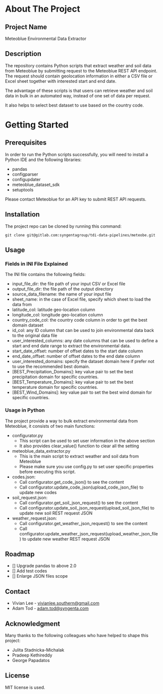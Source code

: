 # About The Project

## Project Name
Meteoblue Environmental Data Extractor

## Description
The repository contains Python scripts that extract weather and soil data from Meteoblue by submitting request to the 
Meteoblue REST API endpoint. 
The request should contain geolocation information in either a CSV file or Excel sheet together with interested start and end date.

The advantage of these scripts is that users can retrieve weather and soil data in bulk in an automated way,
instead of one set of data per request.

It also helps to select best dataset to use based on the country code.

# Getting Started

## Prerequisites
In order to run the Python scripts successfully, you will need to install a Python IDE and the following libraries:

* pandas
* configparser
* configupdater
* meteoblue_dataset_sdk
* setuptools

Please contact Meteoblue for an API key to submit REST API requests.

## Installation
The project repo can be cloned by running this command:

`git clone git@gitlab.com:syngentagroup/tdi-data-pipelines/meteobe.git`

## Usage
### Fields in INI File Explained
The INI file contains the following fields:
* input_file_dir: the file path of your input CSV or Excel file
* output_file_dir: the file path of the output directory
* source_data_filename: the name of your input file
* sheet_name: in the case of Excel file, specify which sheet to load the data from
* latitude_col: latitude geo-location column
* longitude_col: longitude geo-location column
* country_code_col: the country code column in order to get the best domain dataset
* id_col: any ID column that can be used to join environmental data back to the original data file
* user_interested_columns: any date columns that can be used to define a start and end date range to extract the environmental data.
* start_date_offset: number of offset dates to the start date column
* end_date_offset: number of offset dates to the end date column
* user_interested_domains: specify the dataset domain here if prefer not to use the recommended best domain.
* [BEST_Precipitation_Domains]: key value pair to set the best precipitation domain for specific countries.
* [BEST_Temperature_Domains]: key value pair to set the best temperature domain for specific countries.
* [BEST_Wind_Domains]: key value pair to set the best wind domain for specific countries.


### Usage in Python

The project provide a way to bulk extract environmental data from Meteoblue, it consists of two main functions:
* configurator.py
  * This script can be used to set user information in the above section
  * It also provides clear_value() function to clear all the setting
* meteoblue_data_extractor.py
  * This is the main script to extract weather and soil data from Meteoblue
  * Please make sure you use config.py to set user specific properties before executing this script.
* codes.json: 
  * Call configurator.get_code_json() to see the content
  * Call configurator.update_code_json(upload_code_json_file) to update new codes
* soil_request.json: 
  * Call configurator.get_soil_json_request() to see the content
  * Call configurator.update_soil_json_request(upload_soil_json_file) to update new soil REST request JSON
* weather_request.json: 
  * Call configurator.get_weather_json_request() to see the content
  * Call configurator.update_weather_json_request(upload_weather_json_file) to update new weather REST request JSON


## Roadmap
- [] Upgrade pandas to above 2.0
- [] Add test codes
- [] Enlarge JSON files scope


## Contact
* Vivian Lee - vivianlee.southern@gmail.com
* Adam Tod - adam.tod@syngenta.com

## Acknowledgment
Many thanks to the following colleagues who have helped to shape this project:
* Julita Stadnicka-Michalak
* Pradeep Kethireddy
* George Papadatos

## License
MIT license is used.